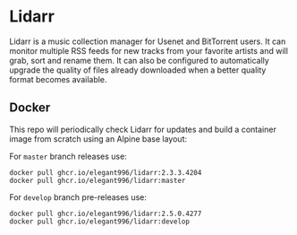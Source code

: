 # Lidarr
Lidarr is a music collection manager for Usenet and BitTorrent users. It can monitor multiple RSS feeds for new tracks from your favorite artists and will grab, sort and rename them. It can also be configured to automatically upgrade the quality of files already downloaded when a better quality format becomes available.

Docker
-----------------------------------------------
This repo will periodically check Lidarr for updates and build a container image from scratch using an Alpine base layout:

For `master` branch releases use:
```
docker pull ghcr.io/elegant996/lidarr:2.3.3.4204
docker pull ghcr.io/elegant996/lidarr:master
```

For `develop` branch pre-releases use:
```
docker pull ghcr.io/elegant996/lidarr:2.5.0.4277
docker pull ghcr.io/elegant996/lidarr:develop
```